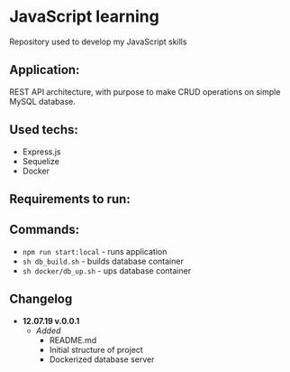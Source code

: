 # JavaScript learning
Repository used to develop my JavaScript skills

## Application:
REST API architecture, with purpose to make CRUD operations on simple MySQL database.

## Used techs:
* Express.js
* Sequelize
* Docker
  
## Requirements to run:

## Commands:
* `npm run start:local` - runs application
* `sh db_build.sh` - builds database container
* `sh docker/db_up.sh` - ups database container

## Changelog
* **12.07.19 v.0.0.1**
  * *Added*
    * README.md
    * Initial structure of project
    * Dockerized database server